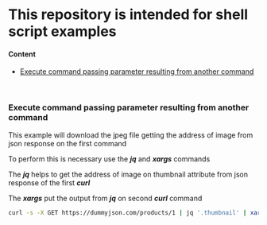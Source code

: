 # This repository is intended for shell script examples

#### Content
* [Execute command passing parameter resulting from another command](#item1)

<br>
<a name="a"></a>

### Execute command passing parameter resulting from another command

&#09;This example will download the jpeg file getting the address of image from json response on the first command

&#09;To perform this is necessary use the ***jq*** and ***xargs*** commands

&#09;The ***jq*** helps to get the address of image on thumbnail attribute from json response of the first ***curl***

&#09;The ***xargs*** put the output from ***jq*** on second ***curl*** command

```bash
curl -s -X GET https://dummyjson.com/products/1 | jq '.thumbnail' | xargs curl  -O
```
